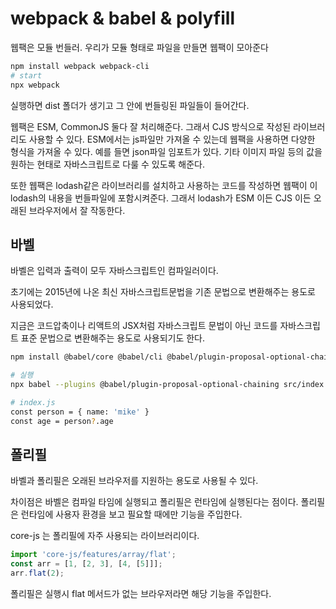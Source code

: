 # webpack & babel & polyfill

웹팩은 모듈 번들러. 우리가 모듈 형태로 파일을 만들면 웹팩이 모아준다

```bash
npm install webpack webpack-cli
# start
npx webpack
```

실행하면 dist 폴더가 생기고 그 안에 번들링된 파일들이 들어간다. 

웹팩은 ESM, CommonJS 둘다 잘 처리해준다. 그래서 CJS 방식으로 작성된 라이브러리도 사용할 수 있다. ESM에서는 js파일만 가져올 수 있는데 웹팩을 사용하면 다양한 형식을 가져올 수 있다. 예를 들면 json파일 임포트가 있다. 기타 이미지 파일 등의 값을 원하는 현태로 자바스크립트로 다룰 수 있도록 해준다. 

또한 웹팩은 lodash같은 라이브러리를 설치하고 사용하는 코드를 작성하면 웹팩이 이 lodash의 내용을 번들파일에 포함시켜준다. 그래서 lodash가 ESM 이든 CJS 이든 오래된 브라우저에서 잘 작동한다. 

## 바벨

바벨은 입력과 출력이 모두 자바스크립트인 컴파일러이다.

초기에는 2015년에 나온 최신 자바스크립트문법을 기존 문법으로 변환해주는 용도로 사용되었다. 

지금은 코드압축이나 리액트의 JSX처럼 자바스크립트 문법이 아닌 코드를 자바스크립트 표준 문법으로 변환해주는 용도로 사용되기도 한다.

```bash
npm install @babel/core @babel/cli @babel/plugin-proposal-optional-chaining

# 실행
npx babel --plugins @babel/plugin-proposal-optional-chaining src/index.js

# index.js
const person = { name: 'mike' }
const age = person?.age
```

## 폴리필

바벨과 폴리필은 오래된 브라우저를 지원하는 용도로 사용될 수 있다. 

차이점은 바벨은 컴파일 타임에 실행되고 폴리필은 런타임에 실행된다는 점이다. 폴리필은 런타임에 사용자 환경을 보고 필요할 때에만 기능을 주입한다.

core-js 는 폴리필에 자주 사용되는 라이브러리이다. 

```jsx
import 'core-js/features/array/flat';
const arr = [1, [2, 3], [4, [5]]];
arr.flat(2);
```

폴리필은 실행시 flat 메서드가 없는 브라우저라면 해당 기능을 주입한다.